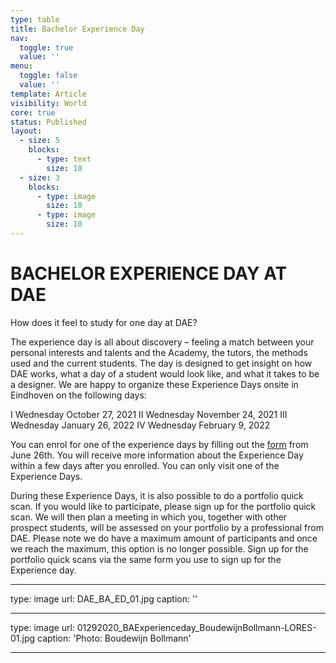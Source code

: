 ```yaml
---
type: table
title: Bachelor Experience Day
nav:
  toggle: true
  value: ''
menu:
  toggle: false
  value: ''
template: Article
visibility: World
core: true
status: Published
layout:
  - size: 5
    blocks:
      - type: text
        size: 10
  - size: 3
    blocks:
      - type: image
        size: 10
      - type: image
        size: 10
---
```


# BACHELOR EXPERIENCE DAY AT DAE
How does it feel to study for one day at DAE?

The experience day is all about discovery – feeling a match between your personal interests and talents and the Academy, the tutors, the methods used and the current students. The day is designed to get insight on how DAE works, what a day of a student would look like, and what it takes to be a designer. We are happy to organize these Experience Days onsite in Eindhoven on the following days:

I Wednesday October 27, 2021
II Wednesday November 24, 2021
III Wednesday January 26, 2022
IV Wednesday February 9, 2022
 
You can enrol for one of the experience days by filling out the [form](https://forms.office.com/Pages/ResponsePage.aspx?id=JP0cLFxinkix_I90WDDqZyWpNj8jKSBCgGAjjNANzThUMEY4TDVQU0dOU05SS0kzMkFBN1A4UkpPOS4u) from June 26th. You will receive more information about the Experience Day within a few days after you enrolled. You can only visit one of the Experience Days.

During these Experience Days, it is also possible to do a portfolio quick scan. If you would like to participate, please sign up for the portfolio quick scan. We will then plan a meeting in which you, together with other prospect students, will be assessed on your portfolio by a professional from DAE. Please note we do have a maximum amount of participants and once we reach the maximum, this option is no longer possible.
Sign up for the portfolio quick scans via the same form you use to sign up for the Experience day.

---

type: image
url: DAE_BA_ED_01.jpg
caption: ''

---

type: image
url: 01292020_BAExperienceday_BoudewijnBollmann-LORES-01.jpg
caption: 'Photo: Boudewijn Bollmann'

---
